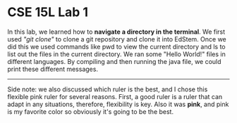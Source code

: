 # CSE 15L Lab 1 

In this lab, we learned how to **navigate a directory in the terminal**. We first used *"git clone"* to clone a git repository and clone it into EdStem. 
Once we did this we used commands like pwd to view the current directory and ls to list out the files in the current directory. 
We ran some "Hello World!" files in different languages. By compiling and then running the java file, we could print these different messages. 

---
Side note: we also discussed which ruler is the best, and I chose this flexible pink ruler for several reasons. First, a good ruler is a ruler that can adapt in any situations, therefore, flexibility is key. Also it was **pink**, and pink is my favorite color so obviously it's going to be the best. 
